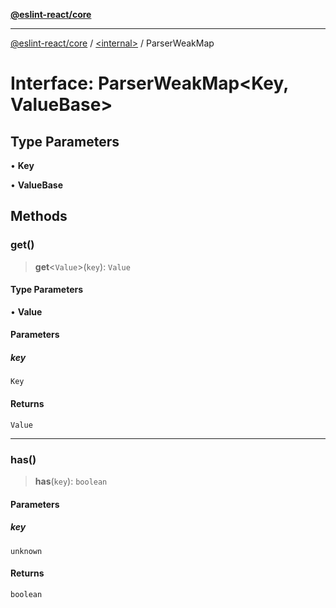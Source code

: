 [**@eslint-react/core**](../../README.md)

***

[@eslint-react/core](../../README.md) / [\<internal\>](../README.md) / ParserWeakMap

# Interface: ParserWeakMap\<Key, ValueBase\>

## Type Parameters

• **Key**

• **ValueBase**

## Methods

### get()

> **get**\<`Value`\>(`key`): `Value`

#### Type Parameters

• **Value**

#### Parameters

##### key

`Key`

#### Returns

`Value`

***

### has()

> **has**(`key`): `boolean`

#### Parameters

##### key

`unknown`

#### Returns

`boolean`
